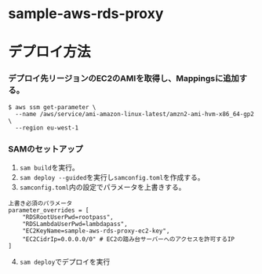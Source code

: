 # sample-aws-rds-proxy

# デプロイ方法
### デプロイ先リージョンのEC2のAMIを取得し、Mappingsに追加する。
```
$ aws ssm get-parameter \ 
  --name /aws/service/ami-amazon-linux-latest/amzn2-ami-hvm-x86_64-gp2 \
  --region eu-west-1
```

### SAMのセットアップ
1. `sam build`を実行。
2. `sam deploy --guided`を実行し`samconfig.toml`を作成する。
3. `samconfig.toml`内の設定でパラメータを上書きする。

```
上書き必須のパラメータ
parameter_overrides = [
    "RDSRootUserPwd=rootpass",
    "RDSLambdaUserPwd=lambdapass",
    "EC2KeyName=sample-aws-rds-proxy-ec2-key",
    "EC2CidrIp=0.0.0.0/0" # EC2の踏み台サーバーへのアクセスを許可するIP
]
```

4. `sam deploy`でデプロイを実行

